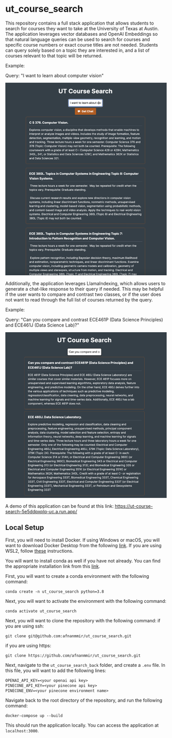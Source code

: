 # ut_course_search
This repository contains a full stack application that allows students to search for courses they want to take at the University of Texas at Austin. The application leverages vector databases and OpenAI Embeddings so that natural language queries can be used to search for courses and specific course numbers or exact course titles are not needed. Students can query solely based on a topic they are interested in, and a list of courses relevant to that topic will be returned.

Example:

Query: "I want to learn about computer vision"

![example](imgs/example_1.png)

Additionally, the application leverages LlamaIndexing, which allows users to generate a chat-like response to their query if needed. This may be helpful if the user wants to compare and contrast two classes, or if the user does not want to read through the full list of courses returned by the query.

Example:

Query: "Can you compare and contrast ECE461P (Data Science Principles) and ECE461J (Data Science Lab)?"

![example2](imgs/example_2.png)

A demo of this application can be found at this link: https://ut-course-search-5e5ddpxplq-uc.a.run.app/

## Local Setup
First, you will need to install Docker. If using Windows or macOS, you will want to download Docker Desktop from the following [link](https://docs.docker.com/get-docker/). If you are using WSL2, follow [these](https://docs.docker.com/desktop/windows/wsl/) instructions.

You will want to install conda as well if you have not already. You can find the appropriate installation link from this [link](https://docs.conda.io/en/latest/miniconda.html).

First, you will want to create a conda environment with the following command:
```
conda create -n ut_course_search python=3.8
```

Next, you will want to activate the environment with the following command:
```
conda activate ut_course_search
```

Next, you will want to clone the repository with the following command:
if you are using ssh:
```
git clone git@github.com:afnanmmir/ut_course_search.git
```
if you are using https:
```
git clone https://github.com/afnanmmir/ut_course_search.git
```

Next, navigate to the `ut_course_search_back` folder, and create a `.env` file. In this file, you will want to add the following lines:
```
OPENAI_API_KEY=<your openai api key>
PINECONE_API_KEY=<your pinecone api key>
PINECONE_ENV=<your pinecone environment name>
```

Navigate back to the root directory of the repository, and run the following command:
```
docker-compose up --build
```
This should run the application locally. You can access the application at `localhost:3000`.